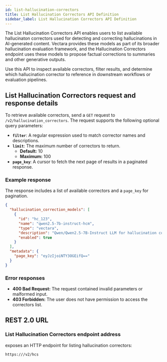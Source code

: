 ```yaml
---
id: list-hallucination-correctors
title: List Hallucination Correctors API Definition
sidebar_label: List Hallucination Correctors API Definition
---
```


The List Hallucination Correctors API enables users to list available 
hallucinaton correctors used for detecting and correcting hallucinations in 
AI-generated content. Vectara provides these models as part of its broader 
hallucination evaluation framework, and the Hallucination Correctors endpoint 
uses these models to propose factual corrections to summaries and other 
generative outputs.

Use this API to inspect available correctors, filter results, and determine 
which hallucination corrector to reference in downstream workflows or 
evaluation pipelines.

## List Hallucination Correctors request and response details

To retrieve available correctors, send a `GET` request to 
`/v2/hallucination_correctors`. The request supports the following 
optional query parameters:

* **`filter`**: A regular expression used to match corrector names and descriptions.
* **`limit`**: The maximum number of correctors to return.  
  - **Default:** 10  
  - **Maximum:** 100
* **`page_key`**: A cursor to fetch the next page of results in a paginated 
  response.

### Example response

The response includes a list of available correctors and a `page_key` for 
pagination.

```json
{
  "hallucination_correction_models": [
    {
      "id": "hc_123",
      "name": "qwen2.5-7b-instruct-hcm",
      "type": "vectara",
      "description": "Qwen/Qwen2.5-7B-Instruct LLM for hallucination correction in AI-generated text.",
      "enabled": true
    }
  ],
  "metadata": {
    "page_key": "eyJzIjoiNTY3OGEifQ=="
  }
}
```
### Error responses

* **400 Bad Request:** The request contained invalid parameters or malformed 
  input.
* **403 Forbidden:** The user does not have permission to access the correctors 
  list.

## REST 2.0 URL

### List Hallucination Correctors endpoint address

<Config v="names.product"/> exposes an HTTP endpoint for listing hallucination 
correctors:

<code>https://<Config v="domains.rest.indexing"/>/v2/hcs</code>

